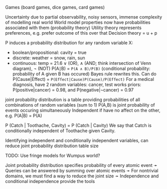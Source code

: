 <!-- SPDX-License-Identifier: zlib-acknowledgement -->
Games (board games, dice games, card games)

Uncertainty due to partial observability, noisy sensors, immense complexity of modelling real world
World model properties now have probabilities associated with them (probability theory)
Utility theory represents preferences, e.g. prefer outcome of this over that
Decision theory = u + p

P induces a probability distribution for any random variable X:
* boolean/propositional: cavity = true
* discrete: weather = snow, rain, sun
* continuous: temp = 21.6
∨ (OR), ∧ (AND; think intersection of Venn diagram), ¬ (NOT)
P(A∣B) = `P(A ∧ B)/P(B)` (conditional probability: probability of A given B has occured) 
Bayes rule rewrites this. Can do P(Cause|Effect) = `P(Effect|Cause)P(Cause)/P(Effect)`
For a medical diagnosis, have 2 random variables: cancer, test works
priors: P(positive|cancer) = 0.98, and P(negative|¬cancer) = 0.97

joint probability distribution is a table providing probabilities of all combinations of random variables (sum to 1)
P(A,B) is joint probability of events occuring simultaneously
Independent if have no affect on the other, e.g. P(A|B) = P(A)   

P (Catch | Toothache, Cavity) = P (Catch | Cavity)
We say that Catch is conditionally independent of Toothache given Cavity.

Identifying independent and conditionally independent variables, can reduce joint probability distribution table size

TODO: Use fringe models for Wumpus world?

Joint probability distribution specifies probability of every atomic event
➛ Queries can be answered by summing over atomic events
➛ For nontrivial domains, we must find a way to reduce the joint size
➛ Independence and conditional independence provide the tools 
